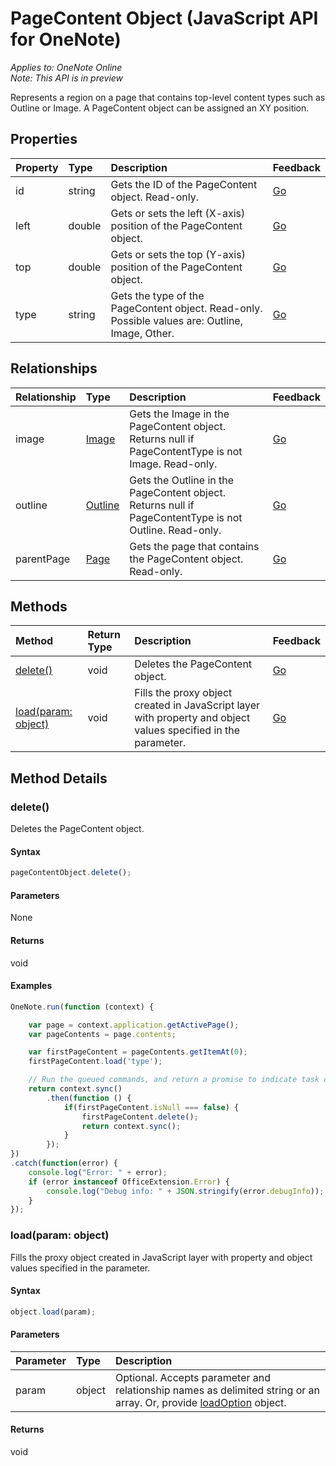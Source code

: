 # PageContent Object (JavaScript API for OneNote)

_Applies to: OneNote Online_  
_Note: This API is in preview_  


Represents a region on a page that contains top-level content types such as Outline or Image. A PageContent object can be assigned an XY position.

## Properties

| Property	   | Type	|Description|Feedback|
|:---------------|:--------|:----------|:-------|
|id|string|Gets the ID of the PageContent object. Read-only.|[Go](https://github.com/OfficeDev/office-js-docs/issues/new?title=OneNote-pageContent-id)|
|left|double|Gets or sets the left (X-axis) position of the PageContent object.|[Go](https://github.com/OfficeDev/office-js-docs/issues/new?title=OneNote-pageContent-left)|
|top|double|Gets or sets the top (Y-axis) position of the PageContent object.|[Go](https://github.com/OfficeDev/office-js-docs/issues/new?title=OneNote-pageContent-top)|
|type|string|Gets the type of the PageContent object. Read-only. Possible values are: Outline, Image, Other.|[Go](https://github.com/OfficeDev/office-js-docs/issues/new?title=OneNote-pageContent-type)|

## Relationships
| Relationship | Type	|Description| Feedback|
|:---------------|:--------|:----------|:-------|
|image|[Image](image.md)|Gets the Image in the PageContent object. Returns null if PageContentType is not Image. Read-only.|[Go](https://github.com/OfficeDev/office-js-docs/issues/new?title=OneNote-pageContent-image)|
|outline|[Outline](outline.md)|Gets the Outline in the PageContent object. Returns null if PageContentType is not Outline. Read-only.|[Go](https://github.com/OfficeDev/office-js-docs/issues/new?title=OneNote-pageContent-outline)|
|parentPage|[Page](page.md)|Gets the page that contains the PageContent object. Read-only.|[Go](https://github.com/OfficeDev/office-js-docs/issues/new?title=OneNote-pageContent-parentPage)|

## Methods

| Method		   | Return Type	|Description| Feedback|
|:---------------|:--------|:----------|:-------|
|[delete()](#delete)|void|Deletes the PageContent object.|[Go](https://github.com/OfficeDev/office-js-docs/issues/new?title=OneNote-pageContent-delete)|
|[load(param: object)](#loadparam-object)|void|Fills the proxy object created in JavaScript layer with property and object values specified in the parameter.|[Go](https://github.com/OfficeDev/office-js-docs/issues/new?title=OneNote-pageContent-load)|

## Method Details


### delete()
Deletes the PageContent object.

#### Syntax
```js
pageContentObject.delete();
```

#### Parameters
None

#### Returns
void

#### Examples
```js
OneNote.run(function (context) {

	var page = context.application.getActivePage();
	var pageContents = page.contents;

	var firstPageContent = pageContents.getItemAt(0);
	firstPageContent.load('type');

	// Run the queued commands, and return a promise to indicate task completion.
	return context.sync()
		.then(function () {
			if(firstPageContent.isNull === false) {
				firstPageContent.delete();
				return context.sync();
			}
		});
})
.catch(function(error) {
	console.log("Error: " + error);
	if (error instanceof OfficeExtension.Error) {
		console.log("Debug info: " + JSON.stringify(error.debugInfo));
	}
});
```
### load(param: object)
Fills the proxy object created in JavaScript layer with property and object values specified in the parameter.

#### Syntax
```js
object.load(param);
```

#### Parameters
| Parameter	   | Type	|Description|
|:---------------|:--------|:----------|
|param|object|Optional. Accepts parameter and relationship names as delimited string or an array. Or, provide [loadOption](loadoption.md) object.|

#### Returns
void


